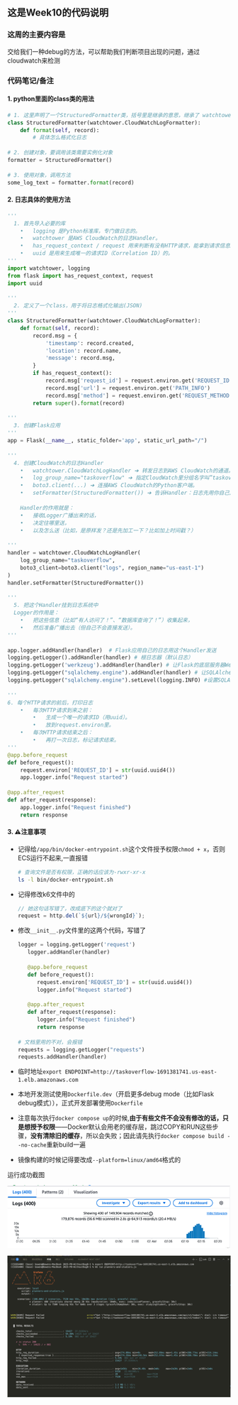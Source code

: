 ## 这是Week10的代码说明

### 这周的主要内容是

交给我们一种debug的方法，可以帮助我们判断项目出现的问题，通过cloudwatch来检测
### 代码笔记/备注

#### 1. python里面的class类的用法

```python
# 1. 这里声明了一个StructuredFormatter类，括号里是继承的意思，继承了 watchtower.CloudWatchLogFormatter，所以它有父类的方法
class StructuredFormatter(watchtower.CloudWatchLogFormatter):
    def format(self, record):
        # 具体怎么格式化日志

# 2. 创建对象，要调用该类需要实例化对象
formatter = StructuredFormatter()

# 3. 使用对象，调用方法
some_log_text = formatter.format(record)
```

#### 2. 日志具体的使用方法

```python
'''
  1. 首先导入必要的库 
    •	logging 是Python标准库，专门做日志的。
    •	watchtower 是AWS CloudWatch的日志Handler。
    •	has_request_context / request 用来判断有没有HTTP请求，能拿到请求信息。
    •	uuid 是用来生成唯一的请求ID（Correlation ID）的。
'''
import watchtower, logging
from flask import has_request_context, request
import uuid

'''
  2. 定义了一个class，用于将日志格式化输出(JSON)
'''
class StructuredFormatter(watchtower.CloudWatchLogFormatter):
    def format(self, record):
        record.msg = {
            'timestamp': record.created,
            'location': record.name,
            'message': record.msg,
        }
        if has_request_context():
            record.msg['request_id'] = request.environ.get('REQUEST_ID')
            record.msg['url'] = request.environ.get('PATH_INFO')
            record.msg['method'] = request.environ.get('REQUEST_METHOD')
        return super().format(record)

'''
  3. 创建Flask应用
'''
app = Flask(__name__, static_folder='app', static_url_path="/")

'''
  4. 创建CloudWatch的日志Handler
    •	watchtower.CloudWatchLogHandler ➔ 转发日志到AWS CloudWatch的通道。
    •	log_group_name="taskoverflow" ➔ 指定CloudWatch里分组名字叫”taskoverflow”。
    •	boto3.client(...) ➔ 连接AWS CloudWatch的Python客户端。
    •	setFormatter(StructuredFormatter()) ➔ 告诉Handler：日志先用你自己定义的StructuredFormatter格式化一下！
    
    Handler的作用就是：
    •	接收Logger广播出来的话，
    •	决定往哪里送，
    •	以及怎么送（比如，是原样发？还是先加工一下？比如加上时间戳？）
	
'''
handler = watchtower.CloudWatchLogHandler(
    log_group_name="taskoverflow",
    boto3_client=boto3.client("logs", region_name="us-east-1")
)
handler.setFormatter(StructuredFormatter())

'''
  5. 把这个Handler挂到日志系统中
  Logger的作用是：
	•	把这些信息（比如“有人访问了！”、“数据库查询了！”）收集起来，
	•	然后准备广播出去（但自己不会直接发送）。
'''

app.logger.addHandler(handler)  # Flask应用自己的日志用这个Handler发送
logging.getLogger().addHandler(handler) # 根日志器（默认日志）
logging.getLogger('werkzeug').addHandler(handler) # 让Flask的底层服务器Werkzeug的日志也发到CloudWatch
logging.getLogger("sqlalchemy.engine").addHandler(handler) # 让SQLAlchemy执行数据库查询的日志也发过去
logging.getLogger("sqlalchemy.engine").setLevel(logging.INFO) #设置SQLAlchemy日志只收INFO级别及以上

'''
6. 每个HTTP请求的前后，打印日志
	•	每次HTTP请求到来之前：
		•	生成一个唯一的请求ID（用uuid）。
		•	放到request.environ里。
	•	每次HTTP请求结束之后：
		•	再打一次日志，标记请求结束。
'''
@app.before_request
def before_request():
    request.environ['REQUEST_ID'] = str(uuid.uuid4())
    app.logger.info("Request started")

@app.after_request
def after_request(response):
    app.logger.info("Request finished")
    return response
```

#### 3. ⚠️注意事项

- 记得给`/app/bin/docker-entrypoint.sh`这个文件授予权限`chmod + x`，否则ECS运行不起来,一直报错

  ```bash
  # 查询文件是否有权限，正确的话应该为-rwxr-xr-x
  ls -l bin/docker-entrypoint.sh
  ```

- 记得修改k6文件中的

  ```javascript
  // 她这句话写错了，改成底下的这个就对了
  request = http.del(`${url}/${wrongId}`);
  ```

- 修改`__init__.py`文件里的这两个代码，写错了

  ```python
  logger = logging.getLogger('request')
     logger.addHandler(handler)
  
     @app.before_request
     def before_request():
        request.environ['REQUEST_ID'] = str(uuid.uuid4())
        logger.info("Request started")
  
     @app.after_request
     def after_request(response):
        logger.info("Request finished")
        return response
  
  # 文档里用的不对，会报错
  requests = logging.getLogger("requests")
  requests.addHandler(handler)
  ```

  

- 临时地址`export ENDPOINT=http://taskoverflow-1691381741.us-east-1.elb.amazonaws.com`

- 本地开发测试使用`Dockerfile.dev`（开启更多debug mode（比如Flask debug模式）），正式开发部署使用`Dockerfile`

- 注意每次执行`docker compose up`的时候,**由于有些文件不会没有修改的话，只是想授予权限**——Docker默认会用老的缓存层，跳过COPY和RUN这些步骤，**没有清除旧的缓存**，所以会失败；因此请先执行`docker compose build --no-cache`重新build一遍

- 镜像构建的时候记得要改成`--platform=linux/amd64`格式的

运行成功截图

![verify](assets/verify.png)

![k6](assets/k6.png)
